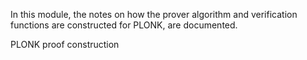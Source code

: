 In this module, the notes on how the prover 
algorithm and verification functions are constructed
for PLONK, are documented.

PLONK proof construction 
